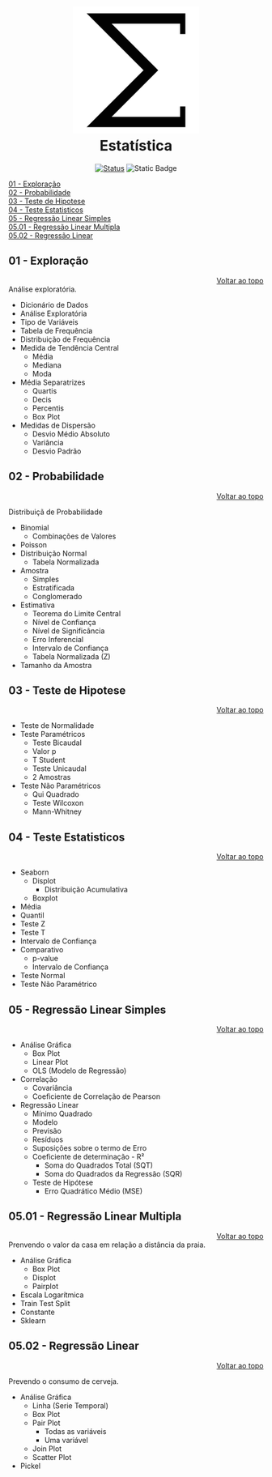 <a id="topo"></a>

<h1 align="center">
  <img src="../image/sigma.jpg" alt="pyspark" width=250 height=250px >
  <br>
  Estatística 
</h1>

<div align="center">

<!-- [![Status](https://img.shields.io/badge/version-1.0-blue)]() -->
[![Status](https://img.shields.io/badge/status-active-success.svg)]()
![Static Badge](https://img.shields.io/badge/Estatítica-blue)

</div>


[01 - Exploração](#1)<br>
[02 - Probabilidade](#2)<br>
[03 - Teste de Hipotese](#3)<br>
[04 - Teste Estatisticos](#4)<br>
[05 - Regressão Linear Simples](#5)<br>
[05.01 - Regressão Linear Multipla](#5.01)<br>
[05.02 - Regressão Linear](#5.02)<br>

<a id="1"></a>

## 01 - Exploração

<a id="topo"></a>
<div align="right">
    <a href="#topo">Voltar ao topo</a>
</div>
Análise exploratória.

* Dicionário de Dados
* Análise Exploratória
* Tipo de Variáveis
* Tabela de Frequência
* Distribuição de Frequência
* Medida de Tendência Central
  * Média
  * Mediana
  * Moda
* Média Separatrizes
  * Quartis
  * Decis
  * Percentis
  * Box Plot
* Medidas de Dispersão
  * Desvio Médio Absoluto
  * Variância
  * Desvio Padrão

<a id="2"></a>

## 02 - Probabilidade

<a id="topo"></a>
<div align="right">
    <a href="#topo">Voltar ao topo</a>
</div>

Distribuiçã de Probabilidade
  * Binomial
    * Combinações de Valores
  * Poisson
  * Distribuição Normal
    * Tabela Normalizada
  * Amostra
    * Simples
    * Estratificada
    * Conglomerado
  * Estimativa
    * Teorema do Limite Central
    * Nível de Confiança
    * Nível de Significância
    * Erro Inferencial
    * Intervalo de Confiança
    * Tabela Normalizada (Z)
  * Tamanho da Amostra

<a id="3"></a>

## 03 - Teste de Hipotese

<a id="topo"></a>
<div align="right">
    <a href="#topo">Voltar ao topo</a>
</div>

  * Teste de Normalidade
  * Teste Paramétricos
    * Teste Bicaudal
    * Valor p
    * T Student
    * Teste Unicaudal
    * 2 Amostras
  * Teste Não Paramétricos
    * Qui Quadrado
    * Teste Wilcoxon
    * Mann-Whitney

<a id="4"></a>

## 04 - Teste Estatisticos

<a id="topo"></a>
<div align="right">
    <a href="#topo">Voltar ao topo</a>
</div>

  * Seaborn
    * Displot
      * Distribuição Acumulativa
    * Boxplot
  * Média 
  * Quantil
  * Teste Z
  * Teste T
  * Intervalo de Confiança
  * Comparativo
    * p-value
    * Intervalo de Confiança
  * Teste Normal
  * Teste Não Paramétrico


<a id="5"></a>

## 05 - Regressão Linear Simples

<a id="topo"></a>
<div align="right">
    <a href="#topo">Voltar ao topo</a>
</div>

  * Análise Gráfica
    * Box Plot
    * Linear Plot
    * OLS (Modelo de Regressão)
  * Correlação
    * Covariância
    * Coeficiente de Correlação de Pearson
  * Regressão Linear
    * Mínimo Quadrado
    * Modelo 
    * Previsão
    * Resíduos
    * Suposições sobre o termo de Erro
    * Coeficiente de determinação - R²
      * Soma do Quadrados Total (SQT)
      * Soma do Quadrados da Regressão (SQR)
    * Teste de Hipótese
      * Erro Quadrático Médio (MSE)

<a id="5.01"></a>

## 05.01 - Regressão Linear Multipla

<a id="topo"></a>
<div align="right">
    <a href="#topo">Voltar ao topo</a>
</div>
Prenvendo o valor da casa em relação a distância da praia.<br>
  
  * Análise Gráfica
    * Box Plot
    * Displot
    * Pairplot
  * Escala Logarítmica
  * Train Test Split
  * Constante
  * Sklearn


<a id="5.02"></a>

## 05.02 - Regressão Linear

<a id="topo"></a>
<div align="right">
    <a href="#topo">Voltar ao topo</a>
</div>

Prevendo o consumo de cerveja.
  * Análise Gráfica
    * Linha (Serie Temporal)
    * Box Plot
    * Pair Plot
      * Todas as variáveis
      * Uma variável
    * Join Plot
    * Scatter Plot
  * Pickel